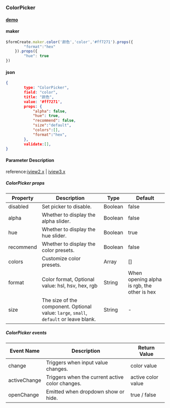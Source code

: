 ### ColorPicker

#### [demo](https://jsrun.net/tehKp/edit)

#### maker
```js
$formCreate.maker.color('颜色','color','#ff7271').props({
        "format":"hex"
    }).props({
        "hue": true
})
```

#### json
```json
{
        type: "ColorPicker",
        field: "color",
        title: "颜色",
        value: '#ff7271',
        props: {
            "alpha": false,
            "hue": true,
            "recommend": false,
            "size":"default",
            "colors":[],
            "format":"hex",
        },
        validate:[],
}
```

#### Parameter Description

reference:[iview2.x](http://v2.iviewui.com/components/color-picker#API) | [iview3.x](https://www.iviewui.com/components/color-picker#API)

##### ColorPicker props

| Property  | Description                                                  | Type    | Default                                     |
| --------- | ------------------------------------------------------------ | ------- | ------------------------------------------- |
| disabled  | Set picker to disable.                                       | Boolean | false                                       |
| alpha     | Whether to display the alpha slider.                         | Boolean | false                                       |
| hue       | Whether to display the hue slider.                           | Boolean | true                                        |
| recommend | Whether to display the color presets.                        | Boolean | false                                       |
| colors    | Customize color presets.                                     | Array   | []                                          |
| format    | Color format, Optional value: hsl, hsv, hex, rgb             | String  | When opening alpha is rgb, the other is hex |
| size      | The size of the component. Optional value: `large`, `small`, `default` or leave blank. | String  | -                                           |

##### ColorPicker events

| Event Name    | Description                                     | Return Value       |
| ------------- | ----------------------------------------------- | ------------------ |
| change        | Triggers when input value changes.              | color value        |
| activeChange | Triggers when the current active color changes. | active color value |
| openChange   | Emitted when dropdown show or hide.             | true / false       |